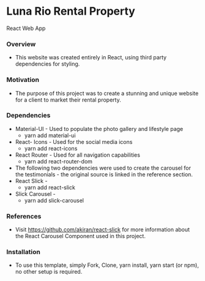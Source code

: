 # Luna Rio Rental Property
React Web App

### Overview
* This website was created entirely in React, using third party dependencies for styling.
### Motivation
* The purpose of this project was to create a stunning and unique website for a client to market their rental property.
### Dependencies
* Material-UI - Used to populate the photo gallery and lifestyle page
    * yarn add material-ui
* React- Icons - Used for the social media icons
    * yarn add react-icons
* React Router - Used for all navigation capabilities
    * yarn add react-router-dom
* The following two dependencies were used to create the carousel for the testimonials - the original source is linked in the reference section.
* React Slick -
    * yarn add react-slick
* Slick Carousel -
    * yarn add slick-carousel
### References
* Visit https://github.com/akiran/react-slick for more information about the React Carousel Component used in this project.
### Installation
* To use this template, simply Fork, Clone, yarn install, yarn start (or npm), no other setup is required.


